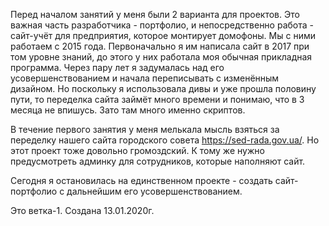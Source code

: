 Перед началом занятий у меня были 2 варианта для проектов. Это важная часть разработчика - портфолио, и непосредственно работа - сайт-учёт для предприятия, которое монтирует домофоны. Мы с ними работаем с 2015 года. Первоначально я им написала сайт в 2017 при том уровне знаний, до этого у них работала моя обычная прикладная программа. Через пару лет я задумалась над его усовершенствованием и начала переписывать с изменённым дизайном. Но поскольку я использовала дивы и уже прошла половину пути, то переделка сайта займёт много времени и понимаю, что в 3 месяца не впишусь. Зато там много именно скриптов.

В течение первого занятия у меня мелькала мысль взяться за переделку нашего сайта городского совета https://sed-rada.gov.ua/. Но этот проект тоже довольно громоздский. К тому же нужно предусмотреть админку для сотрудников, которые наполняют сайт.

Сегодня я остановилась на единственном проекте - создать сайт-портфолио с дальнейшим его усовершенствованием.

Это ветка-1. Создана 13.01.2020г.
